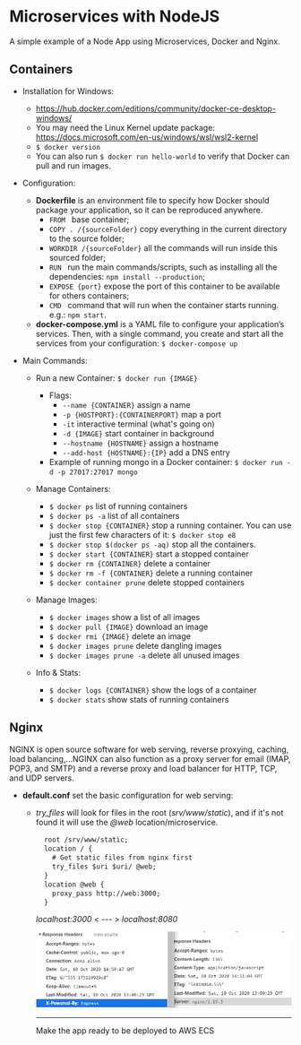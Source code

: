 # Microservices with NodeJS

A simple example of a Node App using Microservices, Docker and Nginx.

## Containers

- Installation for Windows:

  - https://hub.docker.com/editions/community/docker-ce-desktop-windows/
  - You may need the Linux Kernel update package:
    https://docs.microsoft.com/en-us/windows/wsl/wsl2-kernel
  - `$ docker version`
  - You can also run `$ docker run hello-world` to verify that Docker can pull and run images.

- Configuration:

  - **Dockerfile** is an environment file to specify how Docker should package your application, so it can be reproduced anywhere.
    - `FROM ` base container;
    - `COPY . /{sourceFolder}` copy everything in the current directory to the source folder;
    - `WORKDIR /{sourceFolder}` all the commands will run inside this sourced folder;
    - `RUN ` run the main commands/scripts, such as installing all the dependencies: `npm install --production`;
    - `EXPOSE {port}` expose the port of this container to be available for others containers;
    - `CMD ` command that will run when the container starts running. e.g.: `npm start`.
  - **docker-compose.yml** is a YAML file to configure your application’s services. Then, with a single command, you create and start all the services from your configuration: `$ docker-compose up`

- Main Commands:

  - Run a new Container: `$ docker run {IMAGE}`

    - Flags:
      - `--name {CONTAINER}` assign a name
      - `-p {HOSTPORT}:{CONTAINERPORT}` map a port
      - `-it` interactive terminal (what's going on)
      - `-d {IMAGE}` start container in background
      - `--hostname {HOSTNAME}` assign a hostname
      - `--add-host {HOSTNAME}:{IP}` add a DNS entry
    - Example of running mongo in a Docker container: `$ docker run -d -p 27017:27017 mongo`

  - Manage Containers:

    - `$ docker ps` list of running containers
    - `$ docker ps -a` list of all containers
    - `$ docker stop {CONTAINER}` stop a running container. You can use just the first few characters of it: `$ docker stop e8`
    - `$ docker stop $(docker ps -aq)` stop all the containers.
    - `$ docker start {CONTAINER}` start a stopped container
    - `$ docker rm {CONTAINER}` delete a container
    - `$ docker rm -f {CONTAINER}` delete a running container
    - `$ docker container prune` delete stopped containers

  - Manage Images:

    - `$ docker images` show a list of all images
    - `$ docker pull {IMAGE}` download an image
    - `$ docker rmi {IMAGE}` delete an image
    - `$ docker images prune` delete dangling images
    - `$ docker images prune -a` delete all unused images

  - Info & Stats:
    - `$ docker logs {CONTAINER}` show the logs of a container
    - `$ docker stats` show stats of running containers

## Nginx

NGINX is open source software for web serving, reverse proxying, caching, load balancing,...NGINX can also function as a proxy server for email (IMAP, POP3, and SMTP) and a reverse proxy and load balancer for HTTP, TCP, and UDP servers.

- **default.conf** set the basic configuration for web serving:

  - _try_files_ will look for files in the root (_srv/www/static_), and if it's not found it will use the _@web_ location/microservice.

    ```
      root /srv/www/static;
      location / {
        # Get static files from nginx first
        try_files $uri $uri/ @web;
      }
      location @web {
        proxy_pass http://web:3000;
      }
    ```

    _localhost:3000_ < --- > _localhost:8080_

    ![nginxServer](/images/nginxServer.jpg)

    ---
    Make the app ready to be deployed to AWS ECS
